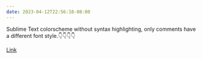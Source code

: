 ```yaml
---
date: 2023-04-12T22:56:18-08:00
---
```


Sublime Text colorscheme without syntax highlighting,
only comments have a different font style.👇👇👇👇

[Link](https://github.com/cyevgeniy/comments-only)